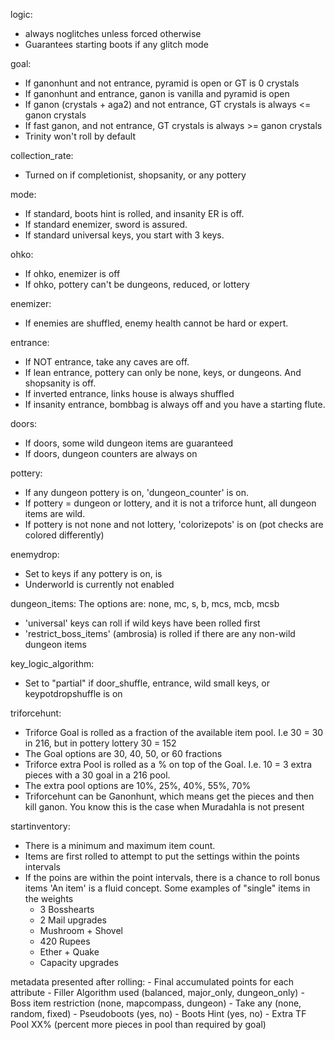 logic:
  - always noglitches unless forced otherwise
  - Guarantees starting boots if any glitch mode

goal:
  - If ganonhunt and not entrance, pyramid is open or GT is 0 crystals
  - If ganonhunt and entrance, ganon is vanilla and pyramid is open
  - If ganon (crystals + aga2) and not entrance, GT crystals is always <= ganon crystals
  - If fast ganon, and not entrance, GT crystals is always >= ganon crystals
  - Trinity won't roll by default

collection_rate:
  - Turned on if completionist, shopsanity, or any pottery

mode:
  - If standard, boots hint is rolled, and insanity ER is off.
  - If standard enemizer, sword is assured.
  - If standard universal keys, you start with 3 keys.

ohko:
  - If ohko, enemizer is off
  - If ohko, pottery can't be dungeons, reduced, or lottery

enemizer:
  - If enemies are shuffled, enemy health cannot be hard or expert.

entrance:
  - If NOT entrance, take any caves are off.
  - If lean entrance, pottery can only be none, keys, or dungeons. And shopsanity is off.
  - If inverted entrance, links house is always shuffled
  - If insanity entrance, bombbag is always off and you have a starting flute.

doors:
  - If doors, some wild dungeon items are guaranteed
  - If doors, dungeon counters are always on 

pottery:
  - If any dungeon pottery is on, 'dungeon_counter' is on.
  - If pottery = dungeon or lottery, and it is not a triforce hunt, all dungeon items are wild.
  - If pottery is not none and not lottery, 'colorizepots' is on (pot checks are colored differently)

enemydrop:
  - Set to keys if any pottery is on, is
  - Underworld is currently not enabled 

dungeon_items:
  The options are: none, mc, s, b, mcs, mcb, mcsb
  - 'universal' keys can roll if wild keys have been rolled first
  - 'restrict_boss_items' (ambrosia) is rolled if there are any non-wild dungeon items

key_logic_algorithm:
  - Set to "partial" if door_shuffle, entrance, wild small keys, or keypotdropshuffle is on

triforcehunt:
  - Triforce Goal is rolled as a fraction of the available item pool. I.e 30 = 30 in 216, but in pottery lottery 30 = 152
  - The Goal options are 30, 40, 50, or 60 fractions
  - Triforce extra Pool is rolled as a % on top of the Goal. I.e. 10 = 3 extra pieces with a 30 goal in a 216 pool.
  - The extra pool options are 10%, 25%, 40%, 55%, 70%
  - Triforcehunt can be Ganonhunt, which means get the pieces and then kill ganon. You know this is the case when Muradahla is not present

startinventory:
 - There is a minimum and maximum item count.
 - Items are first rolled to attempt to put the settings within the points intervals
 - If the poins are within the point intervals, there is a chance to roll bonus items
 'An item' is a fluid concept. Some examples of "single" items in the weights
    - 3 Bosshearts
    - 2 Mail upgrades
    - Mushroom + Shovel
    - 420 Rupees
    - Ether + Quake
    - Capacity upgrades


metadata presented after rolling:
    - Final accumulated points for each attribute
    - Filler Algorithm used (balanced, major_only, dungeon_only)
    - Boss item restriction (none, mapcompass, dungeon)
    - Take any (none, random, fixed)
    - Pseudoboots (yes, no)
    - Boots Hint (yes, no)
    - Extra TF Pool XX% (percent more pieces in pool than required by goal)